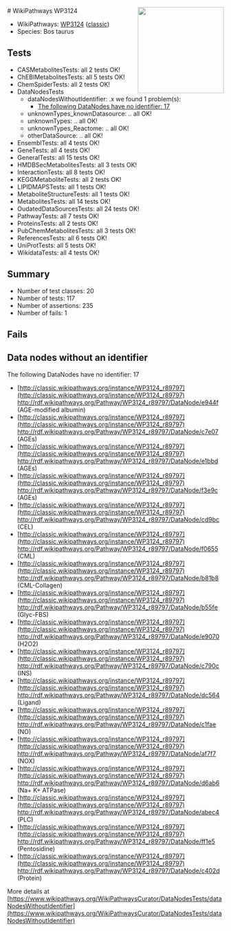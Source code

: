 <img style="float: right; width: 200px" src="https://upload.wikimedia.org/wikipedia/commons/thumb/8/83/Wplogo_with_text_500.png/640px-Wplogo_with_text_500.png" />
# WikiPathways WP3124

* WikiPathways: [WP3124](https://wikipathways.org/pathways/WP3124) ([classic](https://classic.wikipathways.org/instance/WP3124))
* Species: Bos taurus
## Tests
* CASMetabolitesTests: all 2 tests OK!
* ChEBIMetabolitesTests: all 5 tests OK!
* ChemSpiderTests: all 2 tests OK!
* DataNodesTests
    * dataNodesWithoutIdentifier: .x we found 1 problem(s):
        * [The following DataNodes have no identifier: 17](#8792c497)
    * unknownTypes_knownDatasource: .. all OK!
    * unknownTypes: .. all OK!
    * unknownTypes_Reactome: .. all OK!
    * otherDataSource: .. all OK!
* EnsemblTests: all 4 tests OK!
* GeneTests: all 4 tests OK!
* GeneralTests: all 15 tests OK!
* HMDBSecMetabolitesTests: all 3 tests OK!
* InteractionTests: all 8 tests OK!
* KEGGMetaboliteTests: all 2 tests OK!
* LIPIDMAPSTests: all 1 tests OK!
* MetaboliteStructureTests: all 1 tests OK!
* MetabolitesTests: all 14 tests OK!
* OudatedDataSourcesTests: all 24 tests OK!
* PathwayTests: all 7 tests OK!
* ProteinsTests: all 2 tests OK!
* PubChemMetabolitesTests: all 3 tests OK!
* ReferencesTests: all 6 tests OK!
* UniProtTests: all 5 tests OK!
* WikidataTests: all 4 tests OK!


## Summary

* Number of test classes: 20
* Number of tests: 117
* Number of assertions: 235
* Number of fails: 1

## Fails

<a name="8792c497" />

## Data nodes without an identifier

The following DataNodes have no identifier: 17

* [http://classic.wikipathways.org/instance/WP3124_r89797](http://classic.wikipathways.org/instance/WP3124_r89797) http://rdf.wikipathways.org/Pathway/WP3124_r89797/DataNode/e944f (AGE-modified albumin)
* [http://classic.wikipathways.org/instance/WP3124_r89797](http://classic.wikipathways.org/instance/WP3124_r89797) http://rdf.wikipathways.org/Pathway/WP3124_r89797/DataNode/c7e07 (AGEs)
* [http://classic.wikipathways.org/instance/WP3124_r89797](http://classic.wikipathways.org/instance/WP3124_r89797) http://rdf.wikipathways.org/Pathway/WP3124_r89797/DataNode/e1bbd (AGEs)
* [http://classic.wikipathways.org/instance/WP3124_r89797](http://classic.wikipathways.org/instance/WP3124_r89797) http://rdf.wikipathways.org/Pathway/WP3124_r89797/DataNode/f3e9c (AGEs)
* [http://classic.wikipathways.org/instance/WP3124_r89797](http://classic.wikipathways.org/instance/WP3124_r89797) http://rdf.wikipathways.org/Pathway/WP3124_r89797/DataNode/cd9bc (CEL)
* [http://classic.wikipathways.org/instance/WP3124_r89797](http://classic.wikipathways.org/instance/WP3124_r89797) http://rdf.wikipathways.org/Pathway/WP3124_r89797/DataNode/f0655 (CML)
* [http://classic.wikipathways.org/instance/WP3124_r89797](http://classic.wikipathways.org/instance/WP3124_r89797) http://rdf.wikipathways.org/Pathway/WP3124_r89797/DataNode/b81b8 (CML-Collagen)
* [http://classic.wikipathways.org/instance/WP3124_r89797](http://classic.wikipathways.org/instance/WP3124_r89797) http://rdf.wikipathways.org/Pathway/WP3124_r89797/DataNode/b55fe (Glyc-FBS)
* [http://classic.wikipathways.org/instance/WP3124_r89797](http://classic.wikipathways.org/instance/WP3124_r89797) http://rdf.wikipathways.org/Pathway/WP3124_r89797/DataNode/e9070 (H2O2)
* [http://classic.wikipathways.org/instance/WP3124_r89797](http://classic.wikipathways.org/instance/WP3124_r89797) http://rdf.wikipathways.org/Pathway/WP3124_r89797/DataNode/c790c (INS)
* [http://classic.wikipathways.org/instance/WP3124_r89797](http://classic.wikipathways.org/instance/WP3124_r89797) http://rdf.wikipathways.org/Pathway/WP3124_r89797/DataNode/dc564 (Ligand)
* [http://classic.wikipathways.org/instance/WP3124_r89797](http://classic.wikipathways.org/instance/WP3124_r89797) http://rdf.wikipathways.org/Pathway/WP3124_r89797/DataNode/c1fae (NO)
* [http://classic.wikipathways.org/instance/WP3124_r89797](http://classic.wikipathways.org/instance/WP3124_r89797) http://rdf.wikipathways.org/Pathway/WP3124_r89797/DataNode/af7f7 (NOX)
* [http://classic.wikipathways.org/instance/WP3124_r89797](http://classic.wikipathways.org/instance/WP3124_r89797) http://rdf.wikipathways.org/Pathway/WP3124_r89797/DataNode/d6ab6 (Na+ K+ ATPase)
* [http://classic.wikipathways.org/instance/WP3124_r89797](http://classic.wikipathways.org/instance/WP3124_r89797) http://rdf.wikipathways.org/Pathway/WP3124_r89797/DataNode/abec4 (PLC)
* [http://classic.wikipathways.org/instance/WP3124_r89797](http://classic.wikipathways.org/instance/WP3124_r89797) http://rdf.wikipathways.org/Pathway/WP3124_r89797/DataNode/ff1e5 (Pentosidine)
* [http://classic.wikipathways.org/instance/WP3124_r89797](http://classic.wikipathways.org/instance/WP3124_r89797) http://rdf.wikipathways.org/Pathway/WP3124_r89797/DataNode/c402d (Protein)


More details at [https://www.wikipathways.org/WikiPathwaysCurator/DataNodesTests/dataNodesWithoutIdentifier](https://www.wikipathways.org/WikiPathwaysCurator/DataNodesTests/dataNodesWithoutIdentifier)

